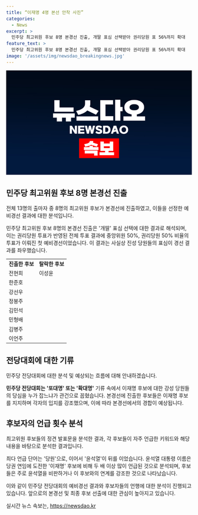 ```yaml
---
title: “이재명 4명 본선 안착 사진” 
categories:
  - News
excerpt: >
  민주당 최고위원 후보 8명 본경선 진출, 개딸 표심 선택받아 권리당원 표 56%까지 확대   더불어민주당 최고위원후보 8명이 본경선 진출했다. 13명 출마자 중 8명이 친이재명계(친명)로 분류되면서 개딸 표심을 얻는 데 성공하며 관심을 모은다. 권리당원 투표 반영비율을 56%까지 확대해 중앙위원 50%, 권리당원 50%의 비율로 실시했다. 이에 개딸들을 의식하는 후보들의 언행이 더욱 거칠어질 우려가 나온다. 함께 유튜브 발표문을 분석한 결과, 당원, 윤석열이 많이 언급됐는데 이에 관해 논란이 예상된다.
feature_text: >
  민주당 최고위원 후보 8명 본경선 진출, 개딸 표심 선택받아 권리당원 표 56%까지 확대   더불어민주당 최고위원후보 8명이 본경선 진출했다. 13명 출마자 중 8명이 친이재명계(친명)로 분류되면서 개딸 표심을 얻는 데 성공하며 관심을 모은다. 권리당원 투표 반영비율을 56%까지 확대해 중앙위원 50%, 권리당원 50%의 비율로 실시했다. 이에 개딸들을 의식하는 후보들의 언행이 더욱 거칠어질 우려가 나온다. 함께 유튜브 발표문을 분석한 결과, 당원, 윤석열이 많이 언급됐는데 이에 관해 논란이 예상된다.
image: '/assets/img/newsdao_breakingnews.jpg'
---
```


<p><img src="/assets/img/newsdao_breakingnews.jpg" alt="bookingtag 속보" /></p>

<h2 data-ke-size="size26">민주당 최고위원 후보 8명 본경선 진출</h2>

<p>전체 13명의 출마자 중 8명의 최고위원 후보가 본경선에 진출하였고, 이들을 선정한 예비경선 결과에 대한 분석입니다.</p>

<p data-ke-size="size16">민주당 최고위원 후보 8명의 본경선 진출은 '개딸' 표심 선택에 대한 결과로 해석되며, 이는 권리당원 투표가 반영된 전체 투표 결과에 중앙위원 50%, 권리당원 50% 비율의 투표가 이뤄진 첫 예비경선이었습니다. 이 결과는 사실상 진성 당원들의 표심이 경선 결과를 좌우했습니다.</p>

<table>
  <tr>
    <td style="text-align: center; height: 17px;"><b>진출한 후보</b></td>
    <td style="text-align: center; height: 17px;"><b>탈락한 후보</b></td>
  </tr>
  <tr>
    <td>전현희</td>
    <td>이성윤</td>
  </tr>
  <tr>
    <td>한준호</td>
    <td></td>
  </tr>
  <tr>
    <td>강선우</td>
    <td></td>
  </tr>
  <tr>
    <td>정봉주</td>
    <td></td>
    </td>
  <tr>
    <td>김민석</td>
    <td></td>
  </tr>
  <tr>
    <td>민형배</td>
    <td></td>
  </tr>
  <tr>
    <td>김병주</td>
    <td></td>
  </tr>
  <tr>
    <td>이언주</td>
    <td></td>
  </tr>
</table>

<h2 data-ke-size="size26">전당대회에 대한 기류</h2>

<p>민주당 전당대회에 대한 분석 및 예상되는 흐름에 대해 안내하겠습니다.</p>

<p data-ke-size="size16"><b>민주당 전당대회는 '또대명' 또는 '확대명'</b> 기류 속에서 이재명 후보에 대한 강성 당원들의 당심을 누가 잡느냐가 관건으로 꼽혔습니다. 본경선에 진출한 후보들은 이재명 후보를 지지하며 각자의 입지를 강조했으며, 이에 따라 본경선에서의 경합이 예상됩니다.</p>

<h2 data-ke-size="size26">후보자의 언급 횟수 분석</h2>

<p>최고위원 후보들의 정견 발표문을 분석한 결과, 각 후보들이 자주 언급한 키워드와 해당 내용을 바탕으로 분석한 결과입니다.</p>

<p data-ke-size="size16">최다 언급 단어는 '당원'으로, 이어서 '윤석열'이 뒤를 이었습니다. 윤석열 대통령 이름은 당권 연임에 도전한 '이재명' 후보에 비해 두 배 이상 많이 언급된 것으로 분석되며, 후보들은 주로 윤석열을 비판하거나 이 후보와의 연계를 강조한 것으로 나타났습니다.</p>

<p>이와 같이 민주당 전당대회의 예비경선 결과와 후보자들의 언행에 대한 분석이 진행되고 있습니다. 앞으로의 본경선 및 최종 후보 선출에 대한 관심이 높아지고 있습니다.</p>
실시간 뉴스 속보는, <a href="https://newsdao.kr" rel="dofollow">https://newsdao.kr</a>



